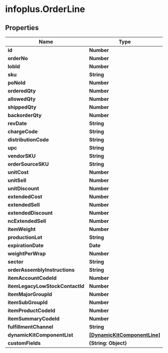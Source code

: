 # infoplus.OrderLine

## Properties
Name | Type | Description | Notes
------------ | ------------- | ------------- | -------------
**id** | **Number** |  | [optional] 
**orderNo** | **Number** |  | 
**lobId** | **Number** |  | 
**sku** | **String** |  | 
**poNoId** | **Number** |  | [optional] 
**orderedQty** | **Number** |  | [optional] 
**allowedQty** | **Number** |  | [optional] 
**shippedQty** | **Number** |  | [optional] 
**backorderQty** | **Number** |  | [optional] 
**revDate** | **String** |  | [optional] 
**chargeCode** | **String** |  | [optional] 
**distributionCode** | **String** |  | [optional] 
**upc** | **String** |  | [optional] 
**vendorSKU** | **String** |  | [optional] 
**orderSourceSKU** | **String** |  | [optional] 
**unitCost** | **Number** |  | [optional] 
**unitSell** | **Number** |  | [optional] 
**unitDiscount** | **Number** |  | [optional] 
**extendedCost** | **Number** |  | [optional] 
**extendedSell** | **Number** |  | [optional] 
**extendedDiscount** | **Number** |  | [optional] 
**ncExtendedSell** | **Number** |  | [optional] 
**itemWeight** | **Number** |  | [optional] 
**productionLot** | **String** |  | [optional] 
**expirationDate** | **Date** |  | [optional] 
**weightPerWrap** | **Number** |  | [optional] 
**sector** | **String** |  | [optional] 
**orderAssemblyInstructions** | **String** |  | [optional] 
**itemAccountCodeId** | **Number** |  | 
**itemLegacyLowStockContactId** | **Number** |  | 
**itemMajorGroupId** | **Number** |  | 
**itemSubGroupId** | **Number** |  | 
**itemProductCodeId** | **Number** |  | [optional] 
**itemSummaryCodeId** | **Number** |  | 
**fulfillmentChannel** | **String** |  | 
**dynamicKitComponentList** | [**[DynamicKitComponentLine]**](DynamicKitComponentLine.md) |  | [optional] 
**customFields** | **{String: Object}** |  | [optional] 


